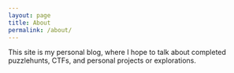 ```yaml
---
layout: page
title: About
permalink: /about/
---
```


This site is my personal blog, where I hope to talk about completed puzzlehunts, CTFs, and personal projects or explorations.
